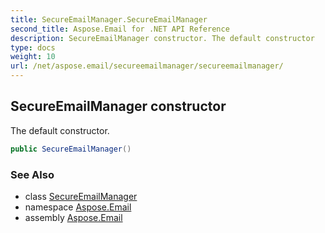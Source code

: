 ```yaml
---
title: SecureEmailManager.SecureEmailManager
second_title: Aspose.Email for .NET API Reference
description: SecureEmailManager constructor. The default constructor
type: docs
weight: 10
url: /net/aspose.email/secureemailmanager/secureemailmanager/
---
```

## SecureEmailManager constructor

The default constructor.

```csharp
public SecureEmailManager()
```

### See Also

* class [SecureEmailManager](../)
* namespace [Aspose.Email](../../secureemailmanager/)
* assembly [Aspose.Email](../../../)


